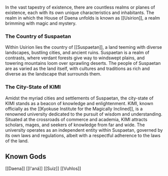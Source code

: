 In the vast tapestry of existence, there are countless realms or planes of existence, each with its own unique characteristics and inhabitants. The realm in which the House of Daena unfolds is known as [[Usirion]], a realm brimming with magic and mystery.

### The Country of Suspaetan
Within Usirion lies the country of [[Suspaetan]], a land teeming with diverse landscapes, bustling cities, and ancient ruins. Suspaetan is a realm of contrasts, where verdant forests give way to windswept plains, and towering mountains loom over sprawling deserts. The people of Suspaetan are as varied as the land itself, with cultures and traditions as rich and diverse as the landscape that surrounds them.

### The City-State of KIMI
Amidst the myriad cities and settlements of Suspaetan, the city-state of KIMI stands as a beacon of knowledge and enlightenment. KIMI, known officially as the [[Kyokuse Institute for the Magically Inclined]], is a renowned university dedicated to the pursuit of wisdom and understanding. Situated at the crossroads of commerce and academia, KIMI attracts scholars, mages, and seekers of knowledge from far and wide. The university operates as an independent entity within Suspaetan, governed by its own laws and regulations, albeit with a respectful adherence to the laws of the land.

## Known Gods
[[Daena]]
[[I'aná]]
[[Suiz]]
[[Vuhlos]]



